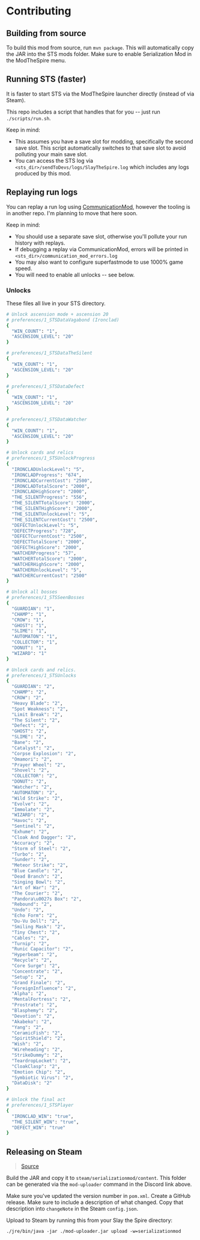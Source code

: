 # Contributing

## Building from source

To build this mod from source, run `mvn package`. This will automatically copy the JAR into the STS mods folder. Make sure to enable Serialization Mod in the ModTheSpire menu.

## Running STS (faster)

It is faster to start STS via the ModTheSpire launcher directly (instead of via Steam).

This repo includes a script that handles that for you -- just run `./scripts/run.sh`.  

Keep in mind:

- This assumes you have a save slot for modding, specifically the second save slot. This script automatically switches
  to that save slot to avoid polluting your main save slot.
- You can access the STS log via `<sts_dir>/sendToDevs/logs/SlayTheSpire.log` which includes any logs produced by this mod.

## Replaying run logs

You can replay a run log using [CommunicationMod](https://steamcommunity.com/workshop/filedetails/?id=2131373661), however the tooling is in another repo. I'm planning to move that here soon.

Keep in mind:

- You should use a separate save slot, otherwise you'll pollute your run history with replays.
- If debugging a replay via CommunicationMod, errors will be printed in `<sts_dir>/communication_mod_errors.log`
- You may also want to configure superfastmode to use 1000% game speed.
- You will need to enable all unlocks -- see below.

### Unlocks

These files all live in your STS directory.

```sh
# Unlock ascension mode + ascension 20
# preferences/1_STSDataVagabond (Ironclad)
{
  "WIN_COUNT": "1",
  "ASCENSION_LEVEL": "20"
}

# preferences/1_STSDataTheSilent
{
  "WIN_COUNT": "1",
  "ASCENSION_LEVEL": "20"
}

# preferences/1_STSDataDefect
{
  "WIN_COUNT": "1",
  "ASCENSION_LEVEL": "20"
}

# preferences/1_STSDataWatcher
{
  "WIN_COUNT": "1",
  "ASCENSION_LEVEL": "20"
}

# Unlock cards and relics
# preferences/1_STSUnlockProgress
{
  "IRONCLADUnlockLevel": "5",
  "IRONCLADProgress": "674",
  "IRONCLADCurrentCost": "2500",
  "IRONCLADTotalScore": "2000",
  "IRONCLADHighScore": "2000",
  "THE_SILENTProgress": "556",
  "THE_SILENTTotalScore": "2000",
  "THE_SILENTHighScore": "2000",
  "THE_SILENTUnlockLevel": "5",
  "THE_SILENTCurrentCost": "2500",
  "DEFECTUnlockLevel": "5",
  "DEFECTProgress": "728",
  "DEFECTCurrentCost": "2500",
  "DEFECTTotalScore": "2000",
  "DEFECTHighScore": "2000",
  "WATCHERProgress": "57",
  "WATCHERTotalScore": "2000",
  "WATCHERHighScore": "2000",
  "WATCHERUnlockLevel": "5",
  "WATCHERCurrentCost": "2500"
}

# Unlock all bosses
# preferences/1_STSSeenBosses
{
  "GUARDIAN": "1",
  "CHAMP": "1",
  "CROW": "1",
  "GHOST": "1",
  "SLIME": "1",
  "AUTOMATON": "1",
  "COLLECTOR": "1",
  "DONUT": "1",
  "WIZARD": "1"
}

# Unlock cards and relics.
# preferences/1_STSUnlocks
{
  "GUARDIAN": "2",
  "CHAMP": "2",
  "CROW": "2",
  "Heavy Blade": "2",
  "Spot Weakness": "2",
  "Limit Break": "2",
  "The Silent": "2",
  "Defect": "2",
  "GHOST": "2",
  "SLIME": "2",
  "Bane": "2",
  "Catalyst": "2",
  "Corpse Explosion": "2",
  "Omamori": "2",
  "Prayer Wheel": "2",
  "Shovel": "2",
  "COLLECTOR": "2",
  "DONUT": "2",
  "Watcher": "2",
  "AUTOMATON": "2",
  "Wild Strike": "2",
  "Evolve": "2",
  "Immolate": "2",
  "WIZARD": "2",
  "Havoc": "2",
  "Sentinel": "2",
  "Exhume": "2",
  "Cloak And Dagger": "2",
  "Accuracy": "2",
  "Storm of Steel": "2",
  "Turbo": "2",
  "Sunder": "2",
  "Meteor Strike": "2",
  "Blue Candle": "2",
  "Dead Branch": "2",
  "Singing Bowl": "2",
  "Art of War": "2",
  "The Courier": "2",
  "Pandora\u0027s Box": "2",
  "Rebound": "2",
  "Undo": "2",
  "Echo Form": "2",
  "Du-Vu Doll": "2",
  "Smiling Mask": "2",
  "Tiny Chest": "2",
  "Cables": "2",
  "Turnip": "2",
  "Runic Capacitor": "2",
  "Hyperbeam": "2",
  "Recycle": "2",
  "Core Surge": "2",
  "Concentrate": "2",
  "Setup": "2",
  "Grand Finale": "2",
  "ForeignInfluence": "2",
  "Alpha": "2",
  "MentalFortress": "2",
  "Prostrate": "2",
  "Blasphemy": "2",
  "Devotion": "2",
  "Akabeko": "2",
  "Yang": "2",
  "CeramicFish": "2",
  "SpiritShield": "2",
  "Wish": "2",
  "Wireheading": "2",
  "StrikeDummy": "2",
  "TeardropLocket": "2",
  "CloakClasp": "2",
  "Emotion Chip": "2",
  "Symbiotic Virus": "2",
  "DataDisk": "2"
}

# Unlock the final act
# preferences/1_STSPlayer
{
  "IRONCLAD_WIN": "true",
  "THE_SILENT_WIN": "true",
  "DEFECT_WIN": "true"
}
```

## Releasing on Steam

> [Source](https://discord.com/channels/309399445785673728/398373038732738570/530563880565342228)

Build the JAR and copy it to `steam/serializationmod/content`. This folder can be generated via the `mod-uploader`
command in the Discord link above.

Make sure you've updated the version number in `pom.xml`. Create a GitHub release. Make sure to include a description of
what changed. Copy that description into `changeNote` in the Steam `config.json`.

Upload to Steam by running this from your Slay the Spire directory:

```
./jre/bin/java -jar ./mod-uploader.jar upload -w=serializationmod
```
